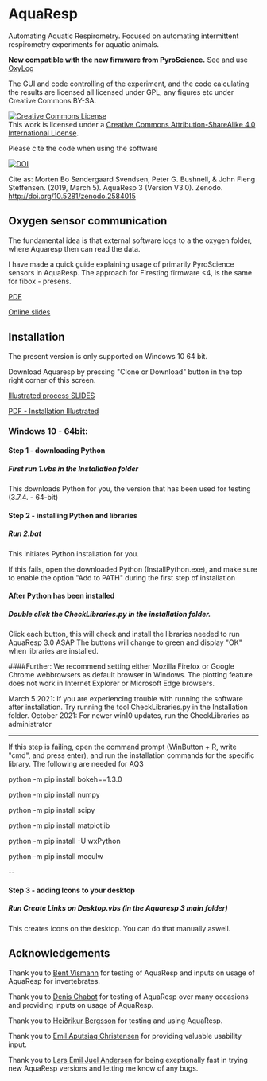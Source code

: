 # AquaResp
Automating Aquatic Respirometry. Focused on automating intermittent respirometry experiments for aquatic animals.

**Now compatible with the new firmware from PyroScience.** See and use [OxyLog](https://github.com/bigb8/AquaOxyLog)

The GUI and code controlling of the experiment, and the code calculating the results are licensed all licensed under GPL, any figures etc under Creative Commons BY-SA.

<a rel="license" href="http://creativecommons.org/licenses/by-sa/4.0/"><img alt="Creative Commons License" style="border-width:0" src="https://i.creativecommons.org/l/by-sa/4.0/88x31.png" /></a><br />This work is licensed under a <a rel="license" href="http://creativecommons.org/licenses/by-sa/4.0/">Creative Commons Attribution-ShareAlike 4.0 International License</a>.

Please cite the code when using the software

[![DOI](https://zenodo.org/badge/DOI/10.5281/zenodo.2584015.svg)](https://doi.org/10.5281/zenodo.2584015)

Cite as:
Morten Bo Søndergaard Svendsen, Peter G. Bushnell, & John Fleng Steffensen. (2019, March 5). AquaResp 3 (Version V3.0). Zenodo. http://doi.org/10.5281/zenodo.2584015


## Oxygen sensor communication

The fundamental idea is that external software logs to a the oxygen folder, where Aquaresp then can read the data.

I have made a quick guide explaining usage of primarily PyroScience sensors in AquaResp. The approach for Firesting firmware <4, is the same for fibox - presens.


[PDF](https://github.com/bigb8/AquaResp/blob/master/Oxygen%20sensors%20in%20AquaResp.pdf)

[Online slides](https://docs.google.com/presentation/d/e/2PACX-1vRKApb----Bl-j2ZOM9y0zqdH17NzLXA690NrDP-PSPi9B-Z0NpHatC5fBXWHFSP98ulc9m-8D94u8h/pub?start=false&loop=false&delayms=3000)

## Installation
The present version is only supported on Windows 10 64 bit.

Download Aquaresp by pressing "Clone or Download" button in the top right corner of this screen.

[Illustrated process SLIDES](https://docs.google.com/presentation/d/e/2PACX-1vRuaoCIWaseBiqeIY4hod_YPqSDzq25VY-STTsyQ2NTEkOmtC3Ywm4X5FOzqQxsIN5L8y9L3kfNrERv/pub?start=false&loop=false&delayms=3000)

[PDF - Installation Illustrated](https://github.com/bigb8/AquaResp/raw/master/Installation%20-%20Aquaresp.pdf)

### Windows 10 - 64bit:

#### Step 1 - downloading Python
##### First run 1.vbs in the Installation folder
This downloads Python for you, the version that has been used for testing (3.7.4. - 64-bit)

#### Step 2 - installing Python and libraries
##### Run 2.bat
This initiates  Python installation for you.

If this fails, open the downloaded Python (InstallPython.exe), and make sure to enable the option "Add to PATH" during the first step of installation

#### After Python has been installed
##### Double click the CheckLibraries.py in the installation folder.
Click each button, this will check and install the libraries needed to run AquaResp 3.0 ASAP
The buttons will change to green and display "OK" when libraries are installed.


####Further:
We recommend setting either Mozilla Firefox or Google Chrome webbrowsers as default browser in Windows. The plotting feature does not work in Internet Explorer or Microsoft Edge browsers.

March 5 2021:
If you are experiencing trouble with running the software after installation. Try running the tool CheckLibraries.py in the Installation folder.
October 2021:
For newer win10 updates, run the CheckLibraries as administrator

---
If this step is failing, open the command prompt (WinButton + R, write "cmd", and press enter), and run the installation commands for the specific library. The following are needed for AQ3

python -m pip install bokeh==1.3.0

python -m pip install numpy

python -m pip install scipy

python -m pip install matplotlib

python -m pip install -U wxPython

python -m pip install mcculw

--


#### Step 3 - adding Icons to your desktop
##### Run Create Links on Desktop.vbs  (in the Aquaresp 3 main folder)
This creates icons on the desktop. You can do that manually aswell.



## Acknowledgements

Thank you to <a href = "https://www1.bio.ku.dk/english/staff/?pure=en/persons/158364">Bent Vismann</a> for testing of AquaResp and inputs on usage of AquaResp for invertebrates.

Thank you to <a href = "https://www.researchgate.net/profile/Denis_Chabot">Denis Chabot</a> for testing of AquaResp over many occasions and providing inputs on usage of AquaResp.

Thank you to <a href = "https://www.researchgate.net/profile/Heidrikur_Bergsson3">Heiðrikur Bergsson</a> for testing and using AquaResp.

Thank you to <a href = "http://saltnfish.dk/cv/">Emil Aputsiaq Christensen</a> for providing valuable usability input.

Thank you to [Lars Emil Juel Andersen](https://www.researchgate.net/profile/Lars-Emil-Juel-Andersen) for being exeptionally fast in trying new AquaResp versions and letting me know of any bugs.
